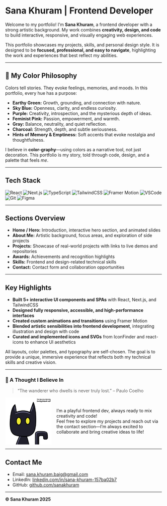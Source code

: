 # Sana Khuram | Frontend Developer

Welcome to my portfolio! I’m **Sana Khuram**, a frontend developer with a strong artistic background. My work combines **creativity, design, and code** to build interactive, responsive, and visually engaging web experiences.

This portfolio showcases my projects, skills, and personal design style. It is designed to be **focused, professional, and easy to navigate**, highlighting the work and experiences that best reflect my abilities.

---
## 🎨 My Color Philosophy

Colors tell stories. They evoke feelings, memories, and moods. In this portfolio, every hue has a purpose:

- **Earthy Green:** Growth, grounding, and connection with nature.  
- **Sky Blue:** Openness, clarity, and endless curiosity.  
- **Purple:** Creativity, introspection, and the mysterious depth of ideas.  
- **Feminist Pink:** Passion, empowerment, and warmth.  
- **Gray:** Balance, neutrality, and quiet reflection.  
- **Charcoal:** Strength, depth, and subtle seriousness.  
- **Hints of Memory & Emptiness:** Soft accents that evoke nostalgia and thoughtfulness.  

I believe in **color-graphy**—using colors as a narrative tool, not just decoration. This portfolio is my story, told through code, design, and a palette that feels *me*.

---

## **Tech Stack**

![React](https://img.shields.io/badge/React-61DAFB?style=flat&logo=react&logoColor=white)
![Next.js](https://img.shields.io/badge/Next.js-000000?style=flat&logo=next.js&logoColor=white)
![TypeScript](https://img.shields.io/badge/TypeScript-3178C6?style=flat&logo=typescript&logoColor=white)
![TailwindCSS](https://img.shields.io/badge/Tailwind-06B6D4?style=flat&logo=tailwind-css&logoColor=white)
![Framer Motion](https://img.shields.io/badge/Framer-0055FF?style=flat&logo=framer&logoColor=white)
![VSCode](https://img.shields.io/badge/VSCode-007ACC?style=flat&logo=visual-studio-code&logoColor=white)
![Git](https://img.shields.io/badge/Git-F05032?style=flat&logo=git&logoColor=white)
![Figma](https://img.shields.io/badge/Figma-F24E1E?style=flat&logo=figma&logoColor=white)

---

## **Sections Overview**

- **Home / Hero:** Introduction, interactive hero section, and animated slides
- **About Me:** Artistic background, focus areas, and exploration of side projects
- **Projects:** Showcase of real-world projects with links to live demos and repositories
- **Awards:** Achievements and recognition highlights
- **Skills:** Frontend and design-related technical skills
- **Contact:** Contact form and collaboration opportunities

---

## **Key Highlights**

- **Built 5+ interactive UI components and SPAs** with React, Next.js, and TailwindCSS
- **Designed fully responsive, accessible, and high-performance interfaces**
- **Created custom animations and transitions** using Framer Motion
- **Blended artistic sensibilities into frontend development**, integrating illustration and design with code
- **Curated and implemented icons and SVGs** from IconFinder and react-icons to enhance UI aesthetics

All layouts, color palettes, and typography are self-chosen. The goal is to provide a unique, immersive experience that reflects both my technical skills and creative vision.

---

### 💭 A Thought I Believe In

> “The wanderer who dwells is never truly lost.” – Paulo Coelho

<div style="display: flex; align-items: center; gap: 15px;">
  <img src="image.png" alt="illustration" width="150" style="display:block;" />
  <div>
    I’m a playful frontend dev, always ready to mix creativity and code!<br>
    Feel free to explore my projects and reach out via the contact section—I’m always excited to collaborate and bring creative ideas to life!
  </div>
</div>

---

## **Contact Me**

- Email: [sana.khuram.baig@gmail.com](mailto:sana.khuram.baig@gmail.com)
- LinkedIn: [linkedin.com/in/sana-khuram-157ba02b7](https://www.linkedin.com/in/sana-khuram-157ba02b7/)
- GitHub: [github.com/sanakhuram](https://github.com/sanakhuram)

---

**© Sana Khuram 2025**
